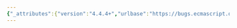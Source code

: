 ```yaml
---
{"_attributes":{"version":"4.4.4+","urlbase":"https://bugs.ecmascript.org/","maintainer":"dherman@mozilla.com"},"bug":{"bug_id":439,"creation_ts":"2012-07-04 00:56:00 -0700","short_desc":"12.6.4: \"IteratorComplete\"","delta_ts":"2013-07-31 21:32:58 -0700","product":"Draft for 6th Edition","component":"editorial issue","version":"Rev 8: June 15, 2012 Draft","rep_platform":"All","op_sys":"All","bug_status":"RESOLVED","resolution":"FIXED","priority":"Normal","bug_severity":"normal","everconfirmed":true,"reporter":{"uid":"jmdyck","name":"Michael Dyck"},"assigned_to":{"uid":"allen","name":"Allen Wirfs-Brock"},"cc":"andrebargull","long_desc":[{"commentid":1090,"comment_count":0,"who":{"uid":"jmdyck","name":"Michael Dyck"},"bug_when":"2012-07-04 00:56:20 -0700","thetext":"In 12.6.4 \"The for-in and for-of Statements\",\nunder \"Runtime Semantics: Labelled Evaluation\",\nin the definition of \"For In/Of Body Evaluation\",\nstep 3.b refers to \"IteratorComplete\",\nwhich is not defined."},{"commentid":1122,"comment_count":1,"who":{"uid":"allen","name":"Allen Wirfs-Brock"},"bug_when":"2012-07-07 16:34:41 -0700","thetext":"as noted in a TODO"},{"commentid":4109,"comment_count":2,"who":{"uid":"andrebargull","name":"André Bargull"},"bug_when":"2013-05-31 02:22:28 -0700","thetext":"Fixed in rev15, close issue?"}]}}
---
```

